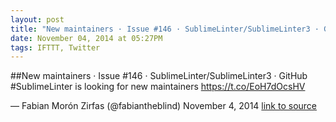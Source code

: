 ```yaml
---
layout: post
title: "New maintainers · Issue #146 · SublimeLinter/SublimeLinter3 · GitHub"
date: November 04, 2014 at 05:27PM
tags: IFTTT, Twitter
---
```

##New maintainers · Issue #146 · SublimeLinter/SublimeLinter3 · GitHub
#SublimeLinter is looking for new maintainers https://t.co/EoH7dOcsHV

— Fabian Morón Zirfas (@fabiantheblind) November 4, 2014
[link to source](http://ift.tt/1wuDY9s) 
